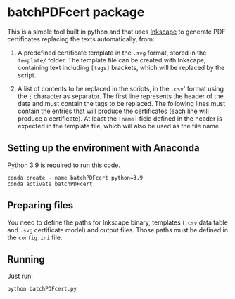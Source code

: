 # batchPDFcert package

This is a simple tool built in python and that uses [Inkscape](https://inkscape.org/) to generate PDF certificates replacing the texts automatically, from:

1. A predefined certificate template in the `.svg` format, stored in the `template/` folder. The template file can be created with Inkscape, containing text including `[tags]` brackets, which will be replaced by the script.

2. A list of contents to be replaced in the scripts, in the `.csv`' format using the `;` character as separator. The first line represents the header of the data and must contain the tags to be replaced. The following lines must contain the entries that will produce the certificates (each line will produce a certificate). At least the `[name]` field defined in the header is expected in the template file, which will also be used as the file name.

## Setting up the environment with Anaconda

Python 3.9 is required to run this code.

```
conda create --name batchPDFcert python=3.9
conda activate batchPDFcert
```

## Preparing files

You need to define the paths for Inkscape binary, templates (`.csv` data table and `.svg` certificate model) and output files. Those paths must be defined in the `config.ini` file.

## Running

Just run:

```
python batchPDFcert.py
```


